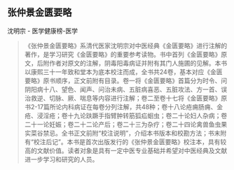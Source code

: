 ## 张仲景金匮要略

沈明宗  -  医学健康榜-医学

> 《张仲景金匮要略》系清代医家沈明宗对中医经典《金匮要略》进行注解的著作，是学习研究《金匮要略》的重要参考读物。书中首列《金匮要略》原文，后附作者对原文的注解，阴毒阳毒病证并附有其门人施圃的见解。本书以康熙三十一年致和堂本为底本校注而成，全书共24卷，基本对应《金匮要略》原书顺序，正文前附有目录。卷一将《金匮要略》首篇分为时令、问阴阳病十八、望色、闻声、问治未病、五脏病喜恶、五脏攻法、方一首、误治救逆、切脉、厥、喘息等内容进行注解；卷二至卷十七将《金匮要略》原书2-17篇所论内科病证在每卷分列注解，共48种；卷十八论疮痈肠痈、金疮、浸淫疮；卷十九论趺蹶手指臂肿转筋狐疝蛔虫；卷二十论妇人杂病；卷二十一论妊娠；卷二十二论产后；卷二十三为杂疗；卷二十四论禽兽鱼虫果实菜谷禁忌。全书正文前附“校注说明”，介绍本书版本和校勘方法；书末附有“校注后记”。本书是首次出版发行的《张仲景金匮要略》校注本，具有较高的文献价值。读者对象是具有一定中医专业基础并希望对中医经典及文献进一步学习和研究的人员。
